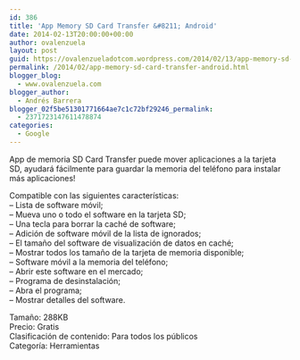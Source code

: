 ```yaml
---
id: 386
title: 'App Memory SD Card Transfer &#8211; Android'
date: 2014-02-13T20:00:00+00:00
author: ovalenzuela
layout: post
guid: https://ovalenzueladotcom.wordpress.com/2014/02/13/app-memory-sd-card-transfer-android
permalink: /2014/02/app-memory-sd-card-transfer-android.html
blogger_blog:
  - www.ovalenzuela.com
blogger_author:
  - Andrés Barrera
blogger_02f5be51301771664ae7c1c72bf29246_permalink:
  - 2371723147611478874
categories:
  - Google
---
```

App de memoria SD Card Transfer puede mover aplicaciones a la tarjeta SD, ayudará fácilmente para guardar la memoria del teléfono para instalar más aplicaciones!

Compatible con las siguientes características:  
&#8211; Lista de software móvil;  
&#8211; Mueva uno o todo el software en la tarjeta SD;  
&#8211; Una tecla para borrar la caché de software;  
&#8211; Adición de software móvil de la lista de ignorados;  
&#8211; El tamaño del software de visualización de datos en caché;  
&#8211; Mostrar todos los tamaño de la tarjeta de memoria disponible;  
&#8211; Software móvil a la memoria del teléfono;  
&#8211; Abrir este software en el mercado;  
&#8211; Programa de desinstalación;  
&#8211; Abra el programa;  
&#8211; Mostrar detalles del software.

Tamaño: 288KB  
Precio: Gratis  
Clasificación de contenido: Para todos los públicos  
Categoría: Herramientas